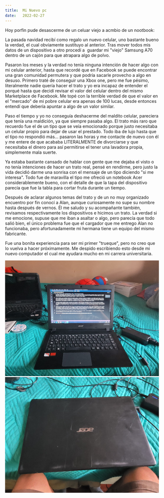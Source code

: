```yaml
---
title:  Mi Nuevo pc
date:   2022-02-27
---
```


Hoy porfin pude desascerme de un celuar viejo a acmbio de un nootbook:
<!--more-->

La pasada navidad recibí como regalo un nuevo celular, uno bastante bueno la verdad, el cual obviamente sustituyo al anterior. Tras mover todos mis datos de un dispositivo a otro procedí a  guardar mi "viejo" Samsung A70 dentro de un cajón para que atrapara algo de polvo.

Pasaron los meses y la verdad no tenía ninguna intención de hacer algo con mi celular anterior, hasta que recordé que en Facebook se puede encontrar una gran comunidad permutera y que podría sacarle provecho a algo en desuso. Primero traté de conseguir una Xbox one, pero me fue pésimo, literalmente nadie quería hacer el trato y yo era incapaz de entender el porqué hasta que decidí revisar el valor del celular dentro del mismo Marketplace de Facebook. Me topé con la terrible verdad de que el valor en el "mercado" de mi pobre celular era apenas de 100 lucas, desde entonces entendí que debería apuntar a algo de un valor similar.

Paso el tiempo y yo no conseguía deshacerme del maldito celular, pareciera que tenía una maldición, ya que siempre pasaba algo. El trato más raro que recuerdo fue el de un tipo que se veía emocionado porque justo necesitaba un celular propio para dejar de usar el prestado. Todo iba de lujo hasta que el tipo no respondió más... pasaron las horas y me contacte de nuevo con él y me entere de que acababa LITERALMENTE de divorciarse y que necesitaba el dinero para así permitirse el tener una lavadora propia, simplemente mala suerte.

Ya estaba bastante cansado de hablar con gente que me dejaba el visto o no tenía intenciones de hacer un trato real, pensé en rendirme, pero justo la vida decidió darme una sonrisa con el mensaje de un tipo diciendo "si me interesa". Todo fue de maravilla el tipo me ofreció un notebook Acer considerablemente bueno,  con el detalle de que la tapa del dispositivo parecía que fue la tabla para cortar fruta durante un tiempo.

Después de aclarar algunos temas del trato y de un no muy organizado encuentro por fin conocí a Alan, aunque curiosamente no supe su nombre hasta después de vernos. Él me saludo y su acompañante también, revisamos respectivamente los dispositivos e hicimos un trato. La verdad si me emocione, supuse que me iban a asaltar o algo, pero parecía que todo salió bien, el único problema fue que el cargador que me entrego Alan no funcionaba, pero afortunadamente mi hermana tiene un equipo del mismo fabricante.

Fue una bonita experiencia para ser mi primer "trueque", pero no creo que lo vuelva a hacer próximamente. Me despido escribiendo esto desde mi nuevo computador el cual me ayudara mucho en mi carrera universitaria.

![Mi equipo nuevoo](https://github.com/SUPER-EIGHT/SUPER-EIGHT.github.io/blob/main/png/pc1.jpg?raw=true)
![Mi equipo nuevoo](https://github.com/SUPER-EIGHT/SUPER-EIGHT.github.io/blob/main/png/pc2.jpg?raw=true)
